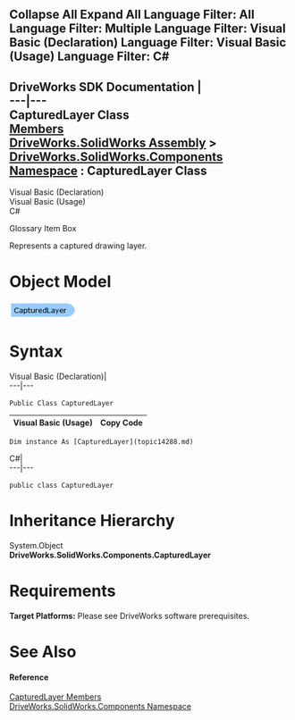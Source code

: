 Collapse All Expand All Language Filter: All  Language Filter: Multiple  Language Filter: Visual Basic (Declaration) Language Filter: Visual Basic (Usage) Language Filter: C#  
---  
DriveWorks SDK Documentation  |   
---|---  
CapturedLayer Class   
[Members](topic14289.md)   
[DriveWorks.SolidWorks Assembly](topic13342.md) > [DriveWorks.SolidWorks.Components Namespace](topic13925.md) : CapturedLayer Class  
---  
  
Visual Basic (Declaration)    
Visual Basic (Usage)    
C# 

Glossary Item Box

Represents a captured drawing layer. 

# Object Model

![](dotnetdiagramimages/image791.png)

# Syntax

Visual Basic (Declaration)|   
---|---  
      
    
    Public Class CapturedLayer   
  
Visual Basic (Usage)| Copy Code  
---|---  
      
    
    Dim instance As [CapturedLayer](topic14288.md)  
  
C#|   
---|---  
      
    
    public class CapturedLayer   
  
# Inheritance Hierarchy

System.Object  
**DriveWorks.SolidWorks.Components.CapturedLayer**  


# Requirements

**Target Platforms:** Please see DriveWorks software prerequisites.

# See Also

#### Reference

[CapturedLayer Members](topic14289.md)   
[DriveWorks.SolidWorks.Components Namespace](topic13925.md)


